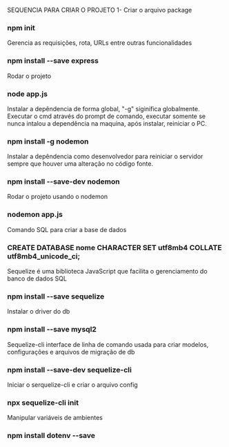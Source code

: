 SEQUENCIA PARA CRIAR O PROJETO
1- Criar o arquivo package
### npm init

Gerencia as requisições, rota, URLs entre outras funcionalidades
### npm install --save express

Rodar o projeto
### node app.js

Instalar a depêndencia de forma global, "-g" siginifica globalmente. Executar o cmd através do prompt de comando, executar somente se nunca intalou a dependência na maquina, após instalar, reiniciar o PC.
### npm install -g nodemon

Instalar a depêndencia como desenvolvedor para reiniciar o servidor sempre que houver uma alteração no código fonte.
### npm install --save-dev nodemon

Rodar o projeto usando o nodemon
### nodemon app.js

Comando SQL para criar a base de dados
### CREATE DATABASE **nome** CHARACTER SET utf8mb4 COLLATE utf8mb4_unicode_ci;

Sequelize é uma biblioteca JavaScript que facilita o gerenciamento do banco de dados SQL
### npm install --save sequelize

Instalar o driver do db
### npm install --save mysql2

Sequelize-cli interface de linha de comando usada para criar modelos, configurações e arquivos de migração de db
### npm install --save-dev sequelize-cli

Iniciar o serquelize-cli e criar o arquivo config
### npx sequelize-cli init

Manipular variáveis de ambientes
### npm install dotenv --save
